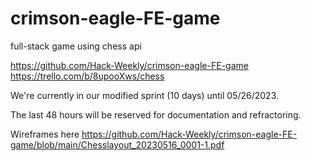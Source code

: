 # crimson-eagle-FE-game
full-stack game using chess api

https://github.com/Hack-Weekly/crimson-eagle-FE-game
https://trello.com/b/8upooXws/chess

We're currently in our modified sprint (10 days) until 05/26/2023.

The last 48 hours will be reserved for documentation and refractoring.

Wireframes here https://github.com/Hack-Weekly/crimson-eagle-FE-game/blob/main/Chesslayout_20230516_0001-1.pdf
